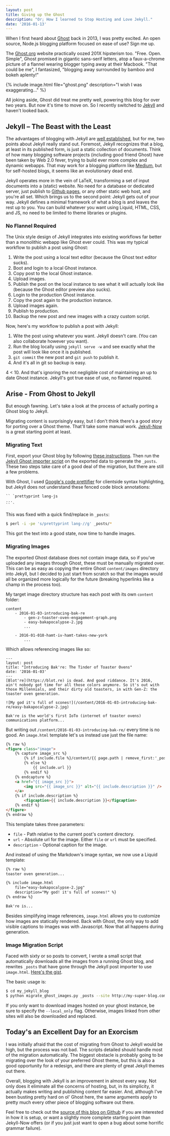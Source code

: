 ```yaml
---
layout: post
title: Giving up the Ghost
description: "Or; How I learned to Stop Hosting and Love Jekyll."
date: '2016-01-13'
---
```


When I first heard about [Ghost][] back in 2013, I was pretty excited. An open source, Node.js blogging platform focused on ease of use? Sign me up.

The [Ghost.org](http://web.archive.org/web/20131108182903/https://ghost.org/features) website practically oozed 201X hipsterism too. "Free. Open. Simple", Ghost promised in gigantic sans-serif letters, atop a faux-a-chrome picture of a flannel wearing blogger typing away at their Macbook. "That could be me", I fantasized, "blogging away surrounded by bamboo and bokeh aplenty!" 

{% include image.html file="ghost.png" description="I wish I was exaggerating..." %}

All joking aside, Ghost did treat me pretty well, powering this blog for over two years. But now it's time to move on. So I recently switched to [Jekyll][] and haven't looked back.

## Jekyll – The Beast with the Least
The advantages of blogging with Jekyll are [well established](http://tom.preston-werner.com/2008/11/17/blogging-like-a-hacker.html), but for me, two points about Jekyll really stand out. Foremost, Jekyll recognizes that a blog, at least in its published form, is just a static collection of documents. Think of how many blogging software projects (including good friend Ghost) have been taken by Web 2.0 fever, trying to build ever more complex and dynamic webapps. That may work for a blogging platform like [Medium](https://medium.com), but for self-hosted blogs, it seems like an evolutionary dead end.

Jekyll operates more in the vein of LaTeX, transforming a set of input documents into a (static) website. No need for a database or dedicated server, just publish to [Github pages][pages], or any other static web host, and you're all set. Which brings us to the second point: Jekyll gets out of your way. Jekyll defines a minimal framework of what a blog is and leaves the rest up to you. You can build whatever you want using Liquid, HTML, CSS, and JS, no need to be limited to theme libraries or plugins. 

### No Flannel Required
The Unix style design of Jekyll integrates into existing workflows far better than a monolithic webapp like Ghost ever could. This was my typical workflow to publish a post using Ghost:

1. Write the post using a local text editor (because the Ghost text editor sucks).
2. Boot and login to a local Ghost instance.
3. Copy post to the local Ghost instance.
4. Upload images.
5. Publish the post on the local instance to see what it will actually look like (because the Ghost editor preview also sucks).
6. Login to the production Ghost instance.
7. Copy the post again to the production instance.
8. Upload images again.
9. Publish to production.
10. Backup the new post and new images with a crazy custom script.

Now, here's my workflow to publish a post with Jekyll:

1. Wite the post using whatever you want. Jekyll doesn't care. (You can also collaborate however you want).
2. Run the blog locally using `jekyll serve -w` and see exactly what the post will look like once it is published.
3. `git commit` the new post and `git push` to publish it.
4. And it's all in git so backup is easy.

4 < 10. And that's ignoring the not negligible cost of maintaining an up to date Ghost instance. Jekyll's got true ease of use, no flannel required.

## Arise - From Ghost to Jekyll
But enough fawning. Let's take a look at the process of actually porting a Ghost blog to Jekyll.

Migrating content is surprisingly easy, but I don't think there's a good story for porting over a Ghost theme. That'll take some manual work. [Jekyll-Now](https://github.com/barryclark/jekyll-now) is a great starting point at least.

### Migrating Text
First, export your Ghost blog by following [these instructions](http://support.ghost.org/import-and-export-my-ghost-blog-settings-and-data/). Then run the [Jekyll Ghost importer script](hhttps://github.com/eloyesp/jekyll_ghost_importer) on the exported data to generate the `_posts`. These two steps take care of a good deal of the migration, but there are still a few problems.

With Ghost, I used [Google's code prettifier](https://github.com/google/code-prettify) for clientside syntax highlighting, but Jekyll does not understand these fenced code block annotations:

```
`` `prettyprint lang-js
...
`` `
```

This was fixed with a quick find/replace in `_posts`:

``` bash
$ perl -i -pe 's/prettyprint lang-//g' _posts/*
```

This got the text into a good state, now time to handle images.

### Migrating Images
The exported Ghost database does not contain image data, so if you've uploaded any images through Ghost, these must be manually migrated over. This can be as easy as copying the entire Ghost `content/images` directory into Jekyll, but I decided to just start from scratch so that the images would all be organized more logically for the future (breaking hyperlinks like a champ in the process too).

My target image directory structure has each post with its own `content` folder:

```
content
    - 2016-01-03-introducing-bak-re
        - gen-z-toaster-oven-engagement-graph.png
        - easy-bakapocalypse-2.jpg
        ...
        
    - 2016-01-010-hamt-iv-hamt-takes-new-york
        ...
```

Which allows referencing images like so:

```
---
layout: post
title: "Introducing Bak're: The Tinder of Toaster Ovens" 
date: '2016-01-03'
---
[Blot're](https://blot.re) is dead. And good riddance. It's 2016, ain't nobody got time for all those colors anymore. So it's out with those Millennials, and their dirty old toasters, in with Gen-Z: the toaster oven generation.

![My god it's full of scones!](/content/2016-01-03-introducing-bak-re/easy-bakapocalypse-2.jpg)

Bak're is the world's first IoTo (internet of toaster ovens) communications platform...
```

But writing out `/content/2016-01-03-introducing-bak-re/` every time is no good. An `image.html` template let's us instead use just the file name:

```html
{% raw %} 
<figure class="image">
    {% capture image_src %}
        {% if include.file %}/content/{{ page.path | remove_first:'_posts/' | split:'.' | first }}/{{ include.file }}
        {% else %}
            {{ include.url }}
        {% endif %}
    {% endcapture %}
    <a href="{{ image_src }}">
        <img src="{{ image_src }}" alt="{{ include.description }}" />
    </a>
    {% if include.description %}
        <figcaption>{{ include.description }}</figcaption>
    {% endif %}
</figure>
{% endraw %}
```

This template takes three parameters:

* `file` - Path relative to the current post's content directory.
* `url` - Absolute url for the image. Either `file` or `url` must be specified.
* `description` - Optional caption for the image.

And instead of using the Markdown's image syntax, we now use a Liquid template: 

```html
{% raw %}
toaster oven generation...

{% include image.html
    file="easy-bakapocalypse-2.jpg"
    description="My god! it's full of scones!" %}
{% endraw %}

Bak're is...
```

Besides simplifying image references, `image.html` allows you to customize how images are statically rendered. Back with Ghost, the only way to add visible captions to images was with Javascript. Now that all happens during generation.

### Image Migration Script
Faced with sixty or so posts to convert, I wrote a small script that automatically downloads all the images from a running Ghost blog, and rewrites `_posts` that have gone through the Jekyll post importer to use `image.html`. [Here's the gist](https://gist.github.com/mattbierner/91d90806fc6d3b414498).

The basic usage is:

```bash
$ cd my_jekyll_blog
$ python migrate_ghost_images.py _posts --site http://my-super-blog.com
```

If you only want to download images hosted on your ghost instance, be sure to specify the `--local_only` flag. Otherwise, images linked from other sites will also be downloaded and replaced.

## Today's an Excellent Day for an Exorcism
I was initially afraid that the cost of migrating from Ghost to Jekyll would be high, but the process was not bad. The scripts detailed should handle most of the migration automatically. The biggest obstacle is probably going to be migrating over the look of your preferred Ghost theme, but this is also a good opportunity for a redesign, and there are plenty of great Jekyll themes out there.

Overall, blogging with Jekyll is an improvement in almost every way. Not only does it eliminate all the concerns of hosting, but, in its simplicity, it actually makes writing and publishing content far easier. And, although I've been busting pretty hard on ol' Ghost here, the same arguments apply to pretty much every other piece of blogging software out there.

Feel free to check out the [source of this blog on Github][src] if you are interested in how it is setup, or want a slightly more complete starting point than Jekyll-Now offers (or if you just just want to open a bug about some horrific grammar failure).

[ghost]: http://ghost.org/
[jekyll]: http://jekyllrb.com/
[pages]: https://pages.github.com

[src]: https://github.com/mattbierner/mattbierner.github.io